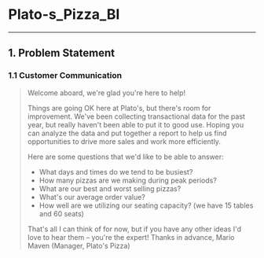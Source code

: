 # Plato-s_Pizza_BI
---------------------------------
## 1. Problem Statement

### 1.1 Customer Communication
>Welcome aboard, we're glad you're here to help!
>
>Things are going OK here at Plato's, but there's room for improvement. We've been collecting transactional data for the past year, but really haven't been able to put it to good use. Hoping you can analyze the data and put together a report to help us find opportunities to drive more sales and work more efficiently.
>
>Here are some questions that we'd like to be able to answer:
> - What days and times do we tend to be busiest?
> - How many pizzas are we making during peak periods?
> - What are our best and worst selling pizzas?
> - What's our average order value?
> - How well are we utilizing our seating capacity? (we have 15 tables and 60 seats)
>
>That's all I can think of for now, but if you have any other ideas I'd love to hear them – you're the expert!
>Thanks in advance,
> Mario Maven (Manager, Plato's Pizza)
